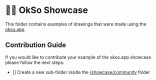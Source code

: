 # ✍🏻 OkSo Showcase

This folder contains examples of drawings that were made using the [okso.app](https://okso.app).

## Contribution Guide

If you would like to contribute your example of the okso.app showcase please follow the next steps:

- [] Create a new sub-folder inside the [/showcase/community](./community/) folder 